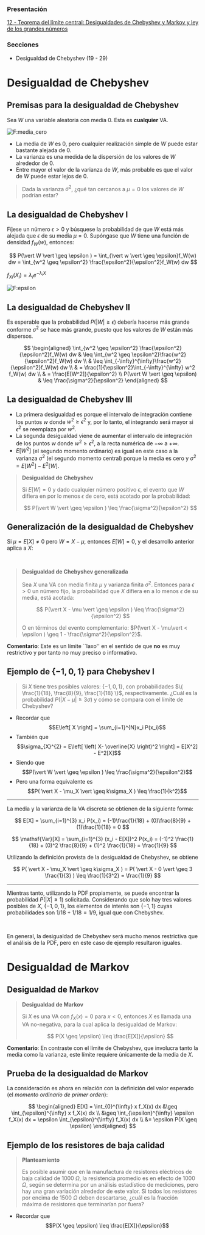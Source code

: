 ### Presentación

[12 - Teorema del límite central: Desigualdades de Chebyshev y Markov y ley de los grandes números](https://www.overleaf.com/read/zhzxhphdwrwp#cfe351)

### Secciones
- Desigualdad de Chebyshev (19 - 29)

# Desigualdad de Chebyshev

## Premisas para la desigualdad de Chebyshev

Sea $W$ una variable aleatoria con media 0. Esta es **cualquier** VA.

![F:media_cero](mpss/docs/images/12_media_cero.svg)

* La media de $W$ es 0, pero cualquier realización simple de $W$ puede estar bastante alejada de 0.
* La varianza es una medida de la dispersión de los valores de $W$ alrededor de 0.
* Entre mayor el valor de la varianza de $W$, más probable es que el valor de $W$ puede estar lejos de 0.

> Dada la varianza $\sigma^2$, ¿qué tan cercanos a $\mu = 0$ los valores de $W$ podrían estar?


## La desigualdad de Chebyshev I

Fíjese un número $\epsilon > 0$ y búsquese la probabilidad de que $W$ está más alejada que $\epsilon$ de su media $\mu = 0$. Supóngase que $W$ tiene una función de densidad $f_W(w)$, entonces:

$$
P(\vert W \vert \geq \epsilon ) = \int_{\vert w \vert \geq \epsilon}f_W(w) dw = \int_{w^2 \geq \epsilon^2} \frac{\epsilon^2}{\epsilon^2}f_W(w) dw
$$

$f_{Xi}(X_i) = \lambda_ie^{-\lambda_iX}$

![F:epsilon](mpss/docs/images/12_epsilon.svg)

## La desigualdad de Chebyshev II

Es esperable que la probabilidad $P(\vert W \vert \geq \epsilon)$ debería hacerse más grande conforme $\sigma^2$ se hace más grande, puesto que los valores de $W$ están más dispersos.

$$
\begin{aligned}
\int_{w^2 \geq \epsilon^2} \frac{\epsilon^2}{\epsilon^2}f_W(w) dw & \leq \int_{w^2 \geq \epsilon^2}\frac{w^2}{\epsilon^2}f_W(w) dw \\
      & \leq \int_{-\infty}^{\infty}\frac{w^2}{\epsilon^2}f_W(w) dw \\
    & = \frac{1}{\epsilon^2}\int_{-\infty}^{\infty} w^2 f_W(w) dw \\
    & = \frac{E[W^2]}{\epsilon^2} \\
P(\vert W \vert \geq \epsilon) & \leq \frac{\sigma^2}{\epsilon^2}
\end{aligned}
$$


## La desigualdad de Chebyshev III

* La primera desigualdad es porque el intervalo de integración contiene los puntos $w$ donde $w^2 \geq \epsilon^2$ y, por lo tanto, el integrando será mayor si $\epsilon^2$ se reemplaza por $w^2$.
* La segunda desigualdad viene de aumentar el intervalo de integración de los puntos $w$ donde $w^2 \geq \epsilon^2,$ a la recta numérica de $-\infty$ a $+\infty$.
* $E[W^2]$ (el segundo momento ordinario) es igual en este caso a la varianza $\sigma^2$ (el segundo momento central) porque la media es cero y $\sigma^2 = E[W^2] - E^2[W]$.

> **Desigualdad de Chebyshev**
>
> Si $E[W] = 0$ y dado cualquier número positivo $\epsilon,$ el evento que $W$ difiera en por lo menos $\epsilon$ de cero, está acotado por la probabilidad:
>
> $$
> P(\vert W \vert \geq \epsilon ) \leq \frac{\sigma^2}{\epsilon^2}
> $$

## Generalización de la desigualdad de Chebyshev

Si $\mu = E[X] \neq 0$ pero $W = X - \mu$, entonces $E[W] = 0$, y el desarrollo anterior aplica a $X$:

<br>

> **Desigualdad de Chebyshev generalizada**
>
> Sea $X$ una VA con media finita $\mu$ y varianza finita $\sigma^2$. Entonces para $\epsilon > 0$ un número fijo, la probabilidad que $X$ difiera en a lo menos $\epsilon$ de su media, está acotada:
>
> $$
> P(\vert X - \mu \vert \geq \epsilon ) \leq \frac{\sigma^2}{\epsilon^2}
> $$
>
> O en términos del evento complementario: $P(\vert X - \mu\vert < \epsilon ) \geq 1 - \frac{\sigma^2}{\epsilon^2}$.

**Comentario**: Este es un límite ``laxo'' en el sentido de que **no** es muy restrictivo y por tanto no muy preciso o informativo.

## Ejemplo de $\{-1,0,1\}$ para Chebyshev I


>
> Si $X$ tiene tres posibles valores: $\{ -1, 0, 1 \}$, con probabilidades $\{ \frac{1}{18}, \frac{8}{9}, \frac{1}{18} \}$, respectivamente. ¿Cuál es la probabilidad $P(\vert X - \mu \vert \geq 3\sigma)$ y cómo se compara con el límite de Chebyshev?

* Recordar que
    $$E\left[ X \right] = \sum_{i=1}^{N}x_i P(x_i)$$
* También que
    $$\sigma_{X}^{2} = E\left[ \left( X- \overline{X} \right)^2 \right] = E[X^2] - E^2[X]$$
* Siendo que
    $$P(\vert W \vert \geq \epsilon ) \leq \frac{\sigma^2}{\epsilon^2}$$
* Pero una forma equivalente es
    $$P( \vert X - \mu_X \vert \geq k\sigma_X ) \leq \frac{1}{k^2}$$

---

La media y la varianza de la VA discreta se obtienen de la siguiente forma:

$$
E[X] = \sum_{i=1}^{3} x_i P(x_i) = (-1)\frac{1}{18} + (0)\frac{8}{9} + (1)\frac{1}{18} = 0
$$

$$
\mathsf{Var}[X] = \sum_{i=1}^{3} (x_i - E[X])^2 P(x_i) = (-1)^2 \frac{1}{18} + (0)^2 \frac{8}{9} + (1)^2 \frac{1}{18} = \frac{1}{9}
$$

Utilizando la definición provista de la desigualdad de Chebyshev, se obtiene

$$
P( \vert X - \mu_X \vert \geq k\sigma_X ) = P( \vert X - 0 \vert \geq 3 \frac{1}{3} ) \leq \frac{1}{3^2} = \frac{1}{9}
$$

---

Mientras tanto, utilizando la PDF propiamente, se puede encontrar la probabilidad $P( \vert X \vert \geq 1 )$ solicitada. Considerando que solo hay tres valores posibles de $X$, $\{ -1, 0, 1 \}$, los elementos de interés son $\{ -1, 1 \}$ cuyas probabilidades son $1/18 + 1/18 = 1/9$, igual que con Chebyshev.

<br>

En general, la desigualdad de Chebyshev será mucho menos restrictiva que el análisis de la PDF, pero en este caso de ejemplo resultaron iguales.

# Desigualdad de Markov

## Desigualdad de Markov

> **Desigualdad de Markov**
>
> Si $X$ es una VA con $f_X(x) = 0$ para $x < 0$, entonces $X$ es llamada una VA no-negativa, para la cual aplica la desigualdad de Markov:
>
> $$
> P(X \geq \epsilon) \leq \frac{E[X]}{\epsilon}
> $$

**Comentario**: En contraste con el límite de Chebyshev, que involucra tanto la media como la varianza, este límite requiere únicamente de la media de $X$.

## Prueba de la desigualdad de Markov

La consideración es ahora en relación con la definición del valor esperado (el *momento ordinario de primer orden*):

$$
\begin{aligned}
E[X] = \int_{0}^{\infty} x f_X(x) dx &\geq \int_{\epsilon}^{\infty} x f_X(x) dx \\
&\geq \int_{\epsilon}^{\infty} \epsilon f_X(x) dx = \epsilon \int_{\epsilon}^{\infty} f_X(x) dx \\
&= \epsilon P(X \geq \epsilon)
\end{aligned}
$$

## Ejemplo de los resistores de baja calidad

> **Planteamiento**
>
> Es posible asumir que en la manufactura de resistores eléctricos de baja calidad de 1000 $\Omega$, la resistencia promedio es en efecto de 1000 $\Omega$, según se determina por un análisis estadístico de mediciones, pero hay una gran variación alrededor de este valor. Si todos los resistores por encima de 1500 $\Omega$ deben descartarse, ¿cuál es la fracción máxima de resistores que terminarían por fuera?

* Recordar que
    $$P(X \geq \epsilon) \leq \frac{E[X]}{\epsilon}$$
